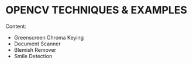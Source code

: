 # OPENCV TECHNIQUES & EXAMPLES
Content:
- Greenscreen Chroma Keying
- Document Scanner
- Blemish Remover
- Smile Detection
